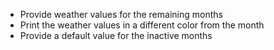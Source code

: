 - Provide weather values for the remaining months
- Print the weather values in a different color from the month
- Provide a default value for the inactive months


